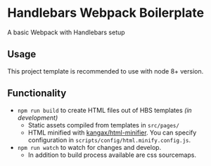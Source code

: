 # Handlebars Webpack Boilerplate
A basic Webpack with Handlebars setup

## Usage
This project template is recommended to use with node 8+ version. 

## Functionality
- `npm run build` to create HTML files out of HBS templates *(in development)*
  - Static assets compiled from templates in `src/pages/`
  - HTML minified with [kangax/html-minifier](https://github.com/kangax/html-minifier). You can specify configuration in `scripts/config/html.minify.config.js`.
- `npm run watch` to watch for changes and develop.
  - In addition to build process available are css sourcemaps. 